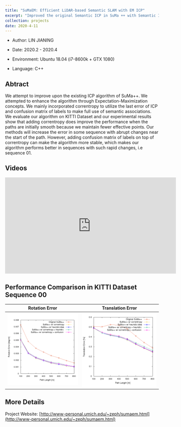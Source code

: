 ```yaml
---
title: "SuMaEM: Efficient LiDAR-based Semantic SLAM with EM ICP"
excerpt: "Improved the original Semantic ICP in SuMa ++ with Semantic ICP through Expectation-Maximization<br/><img src='/images/suma/suma.png' width='600'>"
collection: projects
date: 2020-4-11
---
```


- Author: LIN JIANING

- Date: 2020.2 - 2020.4

- Environment: Ubuntu 18.04 (i7-8600k + GTX 1080)

- Language: C++

## Abtract
We attempt to improve upon the existing ICP algorithm of SuMa++. We attempted to enhance the algorithm through Expectation-Maximization concepts. We mainly incorporated correntropy to utilize the last error of ICP and confusion matrix of labels to make full use of semantic associations. We evaluate our algorithm on KITTI Dataset and our experimental results show that adding correntropy does improve the performance when the paths are initially smooth because we maintain fewer effective points. Our methods will increase the error in some sequence with abrupt changes near the start of the path. However, adding confusion matrix of labels on top of correntropy can make the algorithm more stable, which makes our algorithm performs better in sequences with such rapid changes, i.e sequence 01.

## Videos
<iframe width="560" height="315" src="https://www.youtube.com/embed/GOJdxepvooA" frameborder="0" allow="accelerometer; autoplay; encrypted-media; gyroscope; picture-in-picture" allowfullscreen></iframe>

## Performance Comparison in KITTI Dataset Sequence 00

| Rotation Error | Translation Error |
| :------------: |:----------------: |
| ![rl](/images/suma/00_rl.png) | ![tl](/images/suma/00_tl.png) |

## More Details
Project Website: [http://www-personal.umich.edu/~zeph/sumaem.html](http://www-personal.umich.edu/~zeph/sumaem.html)